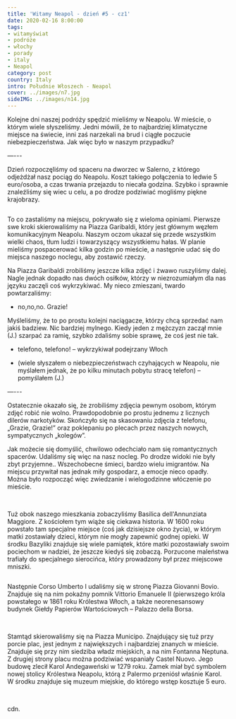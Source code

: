 ```yaml
---
title: 'Witamy Neapol - dzień #5 - cz1'
date: 2020-02-16 8:00:00
tags:
- witamyświat
- podróże 
- włochy
- porady
- italy
- Neapol
category: post
country: Italy
intro: Południe Włoszech - Neapol
cover: ../images/n7.jpg
sideIMG: ../images/n14.jpg
---
```

<p>
  Kolejne dni naszej podróży spędzić mieliśmy w Neapolu. W mieście, o którym wiele słyszeliśmy. Jedni mówili, że to najbardziej klimatyczne miejsce na świecie, inni zaś narzekali na brud i ciągłe poczucie niebezpieczeństwa. Jak więc było w naszym przypadku?
</p>

—---

<p>
  Dzień rozpoczęliśmy od spaceru na dworzec w Salerno, z którego odjeżdżał nasz pociąg do Neapolu. Koszt takiego połączenia to ledwie 5 euro/osoba, a czas trwania przejazdu to niecała godzina. Szybko i sprawnie znaleźliśmy się wiec u celu, a po drodze podziwiać mogliśmy piękne krajobrazy.
</p>

<div class='backImage backImage1'>
  <img src='../static/posts-images/n71.jpg' alt=''/>
</div>

<p>
  To co zastaliśmy na miejscu, pokrywało się z wieloma opiniami. Pierwsze swe kroki skierowaliśmy na Piazza Garibaldi, który jest głównym węzłem komunikacyjnym Neapolu. Naszym oczom ukazał się przede wszystkim wielki chaos, tłum ludzi i towarzyszący wszystkiemu hałas. W planie mieliśmy pospacerować kilka godzin po mieście, a następnie udać się do miejsca naszego noclegu, aby zostawić rzeczy.
</p>

<div class='attach attach4'></div>

<p>
  Na Piazza Garibaldi zrobiliśmy jeszcze kilka zdjęć i żwawo ruszyliśmy dalej. Nagle jednak dopadło nas dwóch osiłków, którzy w niezrozumiałym dla nas języku zaczęli coś wykrzykiwać. My nieco zmieszani, twardo powtarzaliśmy:

  - no,no,no. Grazie!

  Myśleliśmy, że to po prostu kolejni naciągacze, którzy chcą sprzedać nam jakiś badziew. Nic bardziej mylnego. Kiedy jeden z mężczyzn zaczął mnie (J.) szarpać za ramię, szybko zdaliśmy sobie sprawę, że coś jest nie tak.

  - telefono, telefono! – wykrzykiwał podejrzany Włoch

  - (wiele słyszałem o niebezpieczeństwach czyhających w Neapolu, nie myślałem jednak, że po kilku minutach pobytu stracę telefon) – pomyślałem (J.)

  —---

  Ostatecznie okazało się, że zrobiliśmy zdjęcia pewnym osobom, którym zdjęć robić nie wolno. Prawdopodobnie po prostu jednemu z licznych dilerów narkotyków. Skończyło się na skasowaniu zdjęcia z telefonu, „Grazie, Grazie!” oraz poklepaniu po plecach przez naszych nowych, sympatycznych „kolegów”.

  Jak możecie się domyślić, chwilowo odechciało nam się romantycznych spacerów. Udaliśmy się więc na nasz nocleg. Po drodze widoki nie były zbyt przyjemne.. Wszechobecne śmieci, bardzo wielu imigrantów. Na miejscu przywitał nas jednak miły gospodarz, a emocje nieco opadły. Można było rozpocząć więc zwiedzanie i wielogodzinne włóczenie po mieście.
</p>

<div class='flex narrow'>
  <img class='box imageOn' src='../static/posts-images/n73.jpg' alt=''/>
  <img class='box imageOn' src='../static/posts-images/n74.jpg' alt=''/>
  <img class='box imageOn' src='../static/posts-images/n75.jpg' alt=''/>
</div>


<p>
  Tuż obok naszego mieszkania zobaczyliśmy Basilica dell'Annunziata Maggiore. Z kościołem tym wiąże się ciekawa historia. W 1600 roku powstało tam specjalne miejsce (coś jak dzisiejsze okno życia), w którym matki zostawiały dzieci, którym nie mogły zapewnić godnej opieki. W środku Bazyliki znajduje się wiele pamiątek, które matki pozostawiały swoim pociechom w nadziei, że jeszcze kiedyś się zobaczą. Porzucone maleństwa trafiały do specjalnego sierocińca, który prowadzony był przez miejscowe mniszki. 
</p>

</div>

<div class='flex'>
  <img class='box image0' src='../static/posts-images/n76.jpg' alt=''/>
</div>

<p>
  Następnie Corso Umberto I udaliśmy się w stronę Piazza Giovanni Bovio. Znajduje się na nim pokaźny pomnik Vittorio Emanuele II (pierwszego króla powstałego w 1861 roku Królestwa Włoch, a także neorenesansowy budynek Giełdy Papierów Wartościowych – Palazzo della Borsa.
</p>

<div class='flex narrow'>
  <img class='box imageOn' src='../static/posts-images/n77.jpg' alt=''/>
  <img class='box imageOn' src='../static/posts-images/n78.jpg' alt=''/>
</div>

<p>
  Stamtąd skierowaliśmy się na Piazza Municipo. Znajdujący się tuż przy porcie plac, jest jednym z największych i najbardziej znanych w mieście. Znajduje się przy nim siedziba władz miejskich, a na nim Fontanna Neptuna. Z drugiej strony placu można podziwiać wspaniały Castel Nuovo. Jego budowę zlecił Karol Andegaweński w 1279 roku. Zamek miał być symbolem nowej stolicy Królestwa Neapolu, którą z Palermo przeniósł właśnie Karol. W środku znajduje się muzeum miejskie, do którego wstęp kosztuje 5 euro.
</p>

<div class='flex'>
  <img class='box image0' src='../static/posts-images/n79.jpg' alt=''/>
  <img class='box image0' src='../static/posts-images/n791.jpg' alt=''/>
  <img class='box image1' src='../static/posts-images/n792.jpg' alt=''/>
  <img class='box image1' src='../static/posts-images/n793.jpg' alt=''/>
</div>

<p>cdn.</p>